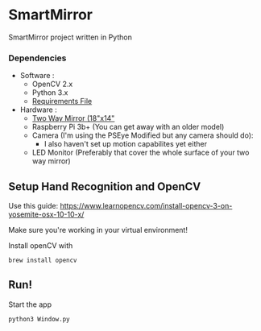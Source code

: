 # SmartMirror
SmartMirror project written in Python

### Dependencies
- Software :
  - OpenCV 2.x
  - Python 3.x
  - [Requirements File](requirements.txt)
- Hardware :
  - [Two Way Mirror (18"x14"](https://www.twowaymirrors.com/smart-mirror/)
  - Raspberry Pi 3b+ (You can get away with an older model)
  - Camera (I'm using the PSEye Modified but any camera should do):
      -  I also haven't set up motion capabilites yet either
  - LED Monitor (Preferably that cover the whole surface of your two way mirror)
  
## Setup Hand Recognition and OpenCV
Use this guide: https://www.learnopencv.com/install-opencv-3-on-yosemite-osx-10-10-x/

Make sure you're working in your virtual environment!

Install openCV with 
```shell
brew install opencv
```
## Run!
Start the app
```shell
python3 Window.py
```
 
